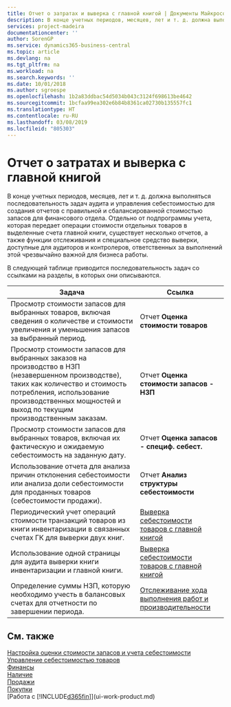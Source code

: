 ```yaml
---
title: Отчет о затратах и выверка с главной книгой | Документы Майкрософт
description: В конце учетных периодов, месяцев, лет и т. д. должна выполняться последовательность задач аудита и управления себестоимостью для создания отчетов с правильной и сбалансированной стоимостью запасов для финансового отдела. Отдельно от подпрограммы учета, которая передает операции стоимости отдельных товаров в выделенные счета главной книги, существует несколько отчетов, а также функции отслеживания и специальное средство выверки, доступные для аудиторов и контролеров, ответственных за выполнений этой чрезвычайно важной для бизнеса работы.
services: project-madeira
documentationcenter: ''
author: SorenGP
ms.service: dynamics365-business-central
ms.topic: article
ms.devlang: na
ms.tgt_pltfrm: na
ms.workload: na
ms.search.keywords: ''
ms.date: 10/01/2018
ms.author: sgroespe
ms.openlocfilehash: 1b2a83ddbac54d5034b043c3124f698613be4642
ms.sourcegitcommit: 1bcfaa99ea302e6b84b8361ca02730b135557fc1
ms.translationtype: HT
ms.contentlocale: ru-RU
ms.lasthandoff: 03/08/2019
ms.locfileid: "805303"
---
```

# <a name="reporting-costs-and-reconciling-with-the-general-ledger"></a>Отчет о затратах и выверка с главной книгой
В конце учетных периодов, месяцев, лет и т. д. должна выполняться последовательность задач аудита и управления себестоимостью для создания отчетов с правильной и сбалансированной стоимостью запасов для финансового отдела. Отдельно от подпрограммы учета, которая передает операции стоимости отдельных товаров в выделенные счета главной книги, существует несколько отчетов, а также функции отслеживания и специальное средство выверки, доступные для аудиторов и контролеров, ответственных за выполнений этой чрезвычайно важной для бизнеса работы.  

 В следующей таблице приводится последовательность задач со ссылками на разделы, в которых они описываются.   

|**Задача**|**Ссылка**|  
|------------|-------------|  
|Просмотр стоимости запасов для выбранных товаров, включая сведения о количестве и стоимости увеличения и уменьшения запасов за выбранный период.|Отчет **Оценка стоимости товаров**|  
|Просмотр стоимости запасов для выбранных заказов на производство в НЗП (незавершенном производстве), таких как количество и стоимость потребления, использование производственных мощностей и выход по текущим производственным заказам.|Отчет **Оценка стоимости запасов - НЗП**|  
|Просмотр стоимости запасов для выбранных товаров, включая их фактическую и ожидаемую себестоимость на заданную дату.|Отчет **Оценка запасов - специф. себест.**|  
|Использование отчета для анализа причин отклонения себестоимости или анализа доли себестоимости для проданных товаров (себестоимости продажи).|Отчет **Анализ структуры себестоимости**|  
|Периодический учет операций стоимости транзакций товаров из книги инвентаризации в связанных счетах ГК для выверки двух книг.|[Выверка себестоимости товаров с главной книгой](finance-how-to-post-inventory-costs-to-the-general-ledger.md)|  
|Использование одной страницы для аудита выверки книги инвентаризации и главной книги.|[Выверка себестоимости товаров с главной книгой](finance-how-to-post-inventory-costs-to-the-general-ledger.md)|  
|Определение суммы НЗП, которую необходимо учесть в балансовых счетах для отчетности по завершении периода.|[Отслеживание хода выполнения работ и производительности](projects-how-monitor-progress-performance.md)|

## <a name="see-also"></a>См. также  
[Настройка оценки стоимости запасов и учета себестоимости](finance-set-up-inventory-valuation-and-costing.md)  
[Управление себестоимостью товаров](finance-manage-inventory-costs.md)  
[Финансы](finance.md)  
[Наличие](inventory-manage-inventory.md)   
[Продажи](sales-manage-sales.md)   
[Покупки](purchasing-manage-purchasing.md)  
[Работа с [!INCLUDE[d365fin](includes/d365fin_md.md)]](ui-work-product.md)
